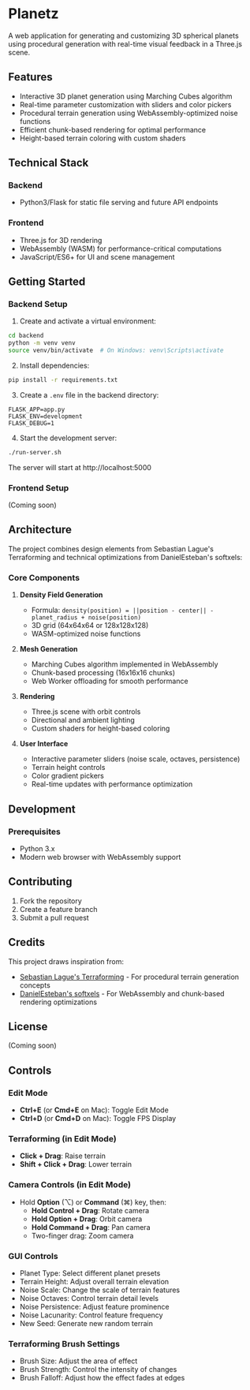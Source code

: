 # Planetz

A web application for generating and customizing 3D spherical planets using procedural generation with real-time visual feedback in a Three.js scene.

## Features

- Interactive 3D planet generation using Marching Cubes algorithm
- Real-time parameter customization with sliders and color pickers
- Procedural terrain generation using WebAssembly-optimized noise functions
- Efficient chunk-based rendering for optimal performance
- Height-based terrain coloring with custom shaders

## Technical Stack

### Backend
- Python3/Flask for static file serving and future API endpoints

### Frontend
- Three.js for 3D rendering
- WebAssembly (WASM) for performance-critical computations
- JavaScript/ES6+ for UI and scene management

## Getting Started

### Backend Setup

1. Create and activate a virtual environment:
```bash
cd backend
python -m venv venv
source venv/bin/activate  # On Windows: venv\Scripts\activate
```

2. Install dependencies:
```bash
pip install -r requirements.txt
```

3. Create a `.env` file in the backend directory:
```
FLASK_APP=app.py
FLASK_ENV=development
FLASK_DEBUG=1
```

4. Start the development server:
```bash
./run-server.sh
```

The server will start at http://localhost:5000

### Frontend Setup

(Coming soon)

## Architecture

The project combines design elements from Sebastian Lague's Terraforming and technical optimizations from DanielEsteban's softxels:

### Core Components

1. **Density Field Generation**
   - Formula: `density(position) = ||position - center|| - planet_radius + noise(position)`
   - 3D grid (64x64x64 or 128x128x128)
   - WASM-optimized noise functions

2. **Mesh Generation**
   - Marching Cubes algorithm implemented in WebAssembly
   - Chunk-based processing (16x16x16 chunks)
   - Web Worker offloading for smooth performance

3. **Rendering**
   - Three.js scene with orbit controls
   - Directional and ambient lighting
   - Custom shaders for height-based coloring

4. **User Interface**
   - Interactive parameter sliders (noise scale, octaves, persistence)
   - Terrain height controls
   - Color gradient pickers
   - Real-time updates with performance optimization

## Development

### Prerequisites
- Python 3.x
- Modern web browser with WebAssembly support

## Contributing

1. Fork the repository
2. Create a feature branch
3. Submit a pull request

## Credits

This project draws inspiration from:
- [Sebastian Lague's Terraforming](https://github.com/SebLague/Terraforming) - For procedural terrain generation concepts
- [DanielEsteban's softxels](https://github.com/danielesteban/softxels) - For WebAssembly and chunk-based rendering optimizations

## License

(Coming soon)

## Controls

### Edit Mode
- **Ctrl+E** (or **Cmd+E** on Mac): Toggle Edit Mode
- **Ctrl+D** (or **Cmd+D** on Mac): Toggle FPS Display

### Terraforming (in Edit Mode)
- **Click + Drag**: Raise terrain
- **Shift + Click + Drag**: Lower terrain

### Camera Controls (in Edit Mode)
- Hold **Option** (⌥) or **Command** (⌘) key, then:
  - **Hold Control + Drag**: Rotate camera
  - **Hold Option + Drag**: Orbit camera
  - **Hold Command + Drag**: Pan camera
  - Two-finger drag: Zoom camera


### GUI Controls
- Planet Type: Select different planet presets
- Terrain Height: Adjust overall terrain elevation
- Noise Scale: Change the scale of terrain features
- Noise Octaves: Control terrain detail levels
- Noise Persistence: Adjust feature prominence
- Noise Lacunarity: Control feature frequency
- New Seed: Generate new random terrain

### Terraforming Brush Settings
- Brush Size: Adjust the area of effect
- Brush Strength: Control the intensity of changes
- Brush Falloff: Adjust how the effect fades at edges 